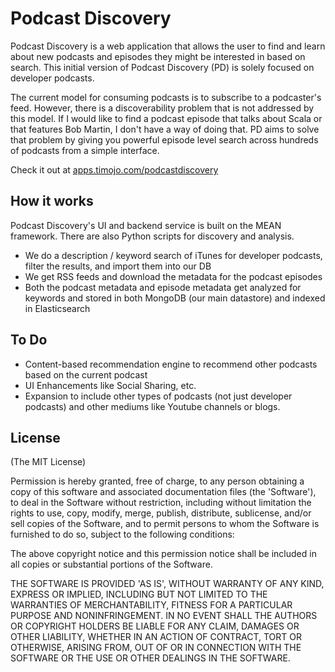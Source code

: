 # Podcast Discovery

Podcast Discovery is a web application that allows the user to find and learn about new podcasts and episodes they might be interested in based on search. This initial version of Podcast Discovery (PD) is solely focused on developer podcasts.

The current model for consuming podcasts is to subscribe to a podcaster's feed. However, there is a discoverability problem that is not addressed by this model. If I would like to find a podcast episode that talks about Scala or that features Bob Martin, I don't have a way of doing that. PD aims to solve that problem by giving you powerful episode level search across hundreds of podcasts from a simple interface.

Check it out at [apps.timojo.com/podcastdiscovery](http://apps.timojo.com/podcastdiscovery)

## How it works

Podcast Discovery's UI and backend service is built on the MEAN framework. There are also Python scripts for discovery and analysis.

- We do a description / keyword search of iTunes for developer podcasts, filter the results, and import them into our DB
- We get RSS feeds and download the metadata for the podcast episodes
- Both the podcast metadata and episode metadata get analyzed for keywords and stored in both MongoDB (our main datastore) and indexed in Elasticsearch 


## To Do
- Content-based recommendation engine to recommend other podcasts based on the current podcast
- UI Enhancements like Social Sharing, etc.
- Expansion to include other types of podcasts (not just developer podcasts) and other mediums like Youtube channels or blogs.


## License
(The MIT License)

Permission is hereby granted, free of charge, to any person obtaining
a copy of this software and associated documentation files (the
'Software'), to deal in the Software without restriction, including
without limitation the rights to use, copy, modify, merge, publish,
distribute, sublicense, and/or sell copies of the Software, and to
permit persons to whom the Software is furnished to do so, subject to
the following conditions:

The above copyright notice and this permission notice shall be
included in all copies or substantial portions of the Software.

THE SOFTWARE IS PROVIDED 'AS IS', WITHOUT WARRANTY OF ANY KIND,
EXPRESS OR IMPLIED, INCLUDING BUT NOT LIMITED TO THE WARRANTIES OF
MERCHANTABILITY, FITNESS FOR A PARTICULAR PURPOSE AND NONINFRINGEMENT.
IN NO EVENT SHALL THE AUTHORS OR COPYRIGHT HOLDERS BE LIABLE FOR ANY
CLAIM, DAMAGES OR OTHER LIABILITY, WHETHER IN AN ACTION OF CONTRACT,
TORT OR OTHERWISE, ARISING FROM, OUT OF OR IN CONNECTION WITH THE
SOFTWARE OR THE USE OR OTHER DEALINGS IN THE SOFTWARE.
